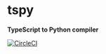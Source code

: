 # tspy

**TypeScript to Python compiler**

[![CircleCI](https://circleci.com/gh/JakeSidSmith/tspy.svg?style=svg)](https://circleci.com/gh/JakeSidSmith/tspy)
